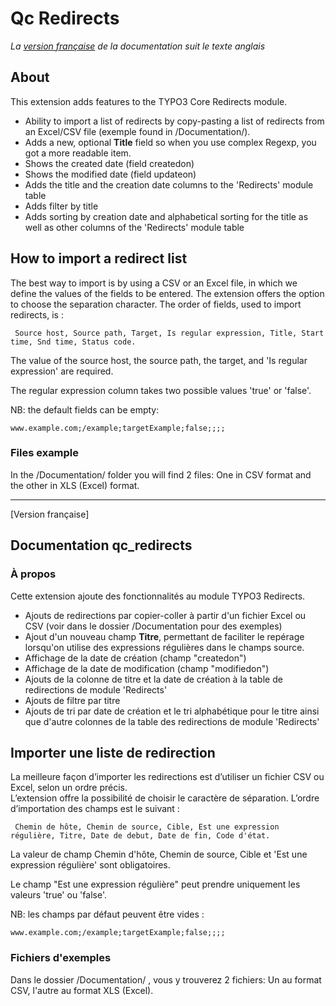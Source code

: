 Qc Redirects
==============================================================
*La [version française](#documentation-qc_redirects) de la documentation suit le texte anglais*

## About
This extension adds features to the TYPO3 Core Redirects module.

- Ability to import a list of redirects by copy-pasting a list of redirects from an Excel/CSV file (exemple found in /Documentation/).
- Adds a new, optional **Title** field so when you use complex Regexp, you got a more readable item. 
- Shows the created date (field createdon)
- Shows the modified date (field updateon)
- Adds the title and the creation date columns to the 'Redirects' module table
- Adds filter by title
- Adds sorting by creation date and alphabetical sorting for the title as well as other columns of the 'Redirects' module table

## How to import a redirect list
The best way to import is by using a CSV or an Excel file, in which we define the values of the fields to be entered.
The extension offers the option to choose the separation character.
The order of fields, used to import redirects, is : 

     Source host, Source path, Target, Is regular expression, Title, Start time, Snd time, Status code. 

The value of the source host, the source path, the target, and 'Is regular expression' are required.

The regular expression column takes two possible values 'true' or 'false'.

NB: the default fields can be empty:

    www.example.com;/example;targetExample;false;;;;

### Files example
In the /Documentation/ folder you will find 2 files: One in CSV format and the other in XLS (Excel) format.


-----------

[Version française]

## Documentation qc_redirects

### À propos
Cette extension ajoute des fonctionnalités au module TYPO3 Redirects.

- Ajouts de redirections par copier-coller à partir d'un fichier Excel ou CSV (voir dans le dossier /Documentation pour des exemples)
- Ajout d'un nouveau champ **Titre**, permettant de faciliter le repérage lorsqu'on utilise des expressions régulières dans le champs source.
- Affichage de la date de création (champ "createdon")
- Affichage de la date de modification (champ "modifiedon")
- Ajouts de la colonne de titre et la date de création à la table de redirections de module 'Redirects'
- Ajouts de filtre par titre
- Ajouts de tri par date de création et le tri alphabétique pour le titre ainsi que d'autre colonnes de la table des redirections de module 'Redirects'

## Importer une liste de redirection
La meilleure façon d’importer les redirections est d’utiliser un fichier CSV ou Excel, selon un ordre précis.  
L’extension offre la possibilité de choisir le caractère de séparation.
L’ordre d’importation des champs est le suivant :

     Chemin de hôte, Chemin de source, Cible, Est une expression régulière, Titre, Date de debut, Date de fin, Code d'état. 

La valeur de champ Chemin d'hôte, Chemin de source, Cible et 'Est une expression régulière' sont obligatoires.

Le champ "Est une expression régulière" peut prendre uniquement les valeurs 'true' ou 'false'.

NB: les champs par défaut peuvent être vides : 

    www.example.com;/example;targetExample;false;;;;


### Fichiers d'exemples
Dans le dossier /Documentation/ , vous y trouverez 2 fichiers: Un au format CSV, l'autre au format XLS (Excel).
